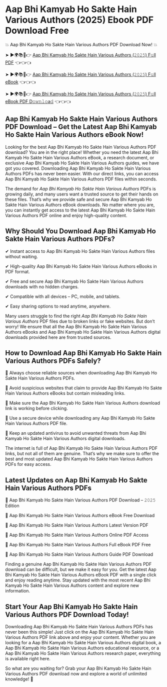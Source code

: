 # Aap Bhi Kamyab Ho Sakte Hain Various Authors (2025) Ebook PDF Download Free

💥 Aap Bhi Kamyab Ho Sakte Hain Various Authors PDF Download Now! 💥

➤ ►🌍📚📱👉 [Aap Bhi Kamyab Ho Sakte Hain Various Authors (𝟸𝟶𝟸𝟻) F𝚞ll PDF](https://getpdf.xyz/aap-bhi-kamyab-ho-sakte-hain-various-authors) 👈👈👈


➤ ►🌍📚📱👉 [Aap Bhi Kamyab Ho Sakte Hain Various Authors (𝟸𝟶𝟸𝟻) F𝚞ll eBook](https://getpdf.xyz/aap-bhi-kamyab-ho-sakte-hain-various-authors) 👈👈👈


➤ ►🌍📚📱👉 [Aap Bhi Kamyab Ho Sakte Hain Various Authors (𝟸𝟶𝟸𝟻) F𝚞ll eBook PDF D𝚘𝚠𝚗𝚕𝚘a𝚍](https://getpdf.xyz/aap-bhi-kamyab-ho-sakte-hain-various-authors) 👈👈👈


## Aap Bhi Kamyab Ho Sakte Hain Various Authors PDF Download – Get the Latest Aap Bhi Kamyab Ho Sakte Hain Various Authors eBook Now!

Looking for the best Aap Bhi Kamyab Ho Sakte Hain Various Authors PDF download? You are in the right place! Whether you need the latest Aap Bhi Kamyab Ho Sakte Hain Various Authors eBook, a research document, or exclusive Aap Bhi Kamyab Ho Sakte Hain Various Authors guides, we have got you covered. Downloading Aap Bhi Kamyab Ho Sakte Hain Various Authors PDFs has never been easier. With our direct links, you can access Aap Bhi Kamyab Ho Sakte Hain Various Authors PDF files within seconds.

The demand for *Aap Bhi Kamyab Ho Sakte Hain Various Authors* PDFs is growing daily, and many users want a trusted source to get their hands on these files. That’s why we provide safe and secure Aap Bhi Kamyab Ho Sakte Hain Various Authors eBook downloads. No matter where you are, you can instantly get access to the latest Aap Bhi Kamyab Ho Sakte Hain Various Authors PDF online and enjoy high-quality content.

## Why Should You Download Aap Bhi Kamyab Ho Sakte Hain Various Authors PDFs?

✔ Instant access to Aap Bhi Kamyab Ho Sakte Hain Various Authors files without waiting.

✔ High-quality Aap Bhi Kamyab Ho Sakte Hain Various Authors eBooks in PDF format.

✔ Free and secure Aap Bhi Kamyab Ho Sakte Hain Various Authors downloads with no hidden charges.

✔ Compatible with all devices – PC, mobile, and tablets.

✔ Easy sharing options to read anytime, anywhere.

Many users struggle to find the right *Aap Bhi Kamyab Ho Sakte Hain Various Authors* PDF files due to broken links or fake websites. But don’t worry! We ensure that all the Aap Bhi Kamyab Ho Sakte Hain Various Authors eBooks and Aap Bhi Kamyab Ho Sakte Hain Various Authors digital downloads provided here are from trusted sources.

## How to Download Aap Bhi Kamyab Ho Sakte Hain Various Authors PDFs Safely?

📌 Always choose reliable sources when downloading Aap Bhi Kamyab Ho Sakte Hain Various Authors PDFs.

📌 Avoid suspicious websites that claim to provide Aap Bhi Kamyab Ho Sakte Hain Various Authors eBooks but contain misleading links.

📌 Make sure the Aap Bhi Kamyab Ho Sakte Hain Various Authors download link is working before clicking.

📌 Use a secure device while downloading any Aap Bhi Kamyab Ho Sakte Hain Various Authors PDF file.

📌 Keep an updated antivirus to avoid unwanted threats from Aap Bhi Kamyab Ho Sakte Hain Various Authors digital downloads.

The internet is full of Aap Bhi Kamyab Ho Sakte Hain Various Authors PDF links, but not all of them are genuine. That’s why we make sure to offer the best and most updated Aap Bhi Kamyab Ho Sakte Hain Various Authors PDFs for easy access.

## Latest Updates on Aap Bhi Kamyab Ho Sakte Hain Various Authors PDFs

🔹 Aap Bhi Kamyab Ho Sakte Hain Various Authors PDF Download – 𝟸𝟶𝟸𝟻 Edition

🔹 Aap Bhi Kamyab Ho Sakte Hain Various Authors eBook Free Download

🔹 Aap Bhi Kamyab Ho Sakte Hain Various Authors Latest Version PDF

🔹 Aap Bhi Kamyab Ho Sakte Hain Various Authors Online PDF Access

🔹 Aap Bhi Kamyab Ho Sakte Hain Various Authors Full eBook PDF Free

🔹 Aap Bhi Kamyab Ho Sakte Hain Various Authors Guide PDF Download

Finding a genuine Aap Bhi Kamyab Ho Sakte Hain Various Authors PDF download can be difficult, but we make it easy for you. Get the latest Aap Bhi Kamyab Ho Sakte Hain Various Authors eBook PDF with a single click and enjoy reading anytime. Stay updated with the most recent Aap Bhi Kamyab Ho Sakte Hain Various Authors content and explore new information.

## Start Your Aap Bhi Kamyab Ho Sakte Hain Various Authors PDF Download Today!

Downloading Aap Bhi Kamyab Ho Sakte Hain Various Authors PDFs has never been this simple! Just click on the Aap Bhi Kamyab Ho Sakte Hain Various Authors PDF link above and enjoy your content. Whether you are looking for a Aap Bhi Kamyab Ho Sakte Hain Various Authors digital book, a Aap Bhi Kamyab Ho Sakte Hain Various Authors educational resource, or a Aap Bhi Kamyab Ho Sakte Hain Various Authors research paper, everything is available right here.

So what are you waiting for? Grab your Aap Bhi Kamyab Ho Sakte Hain Various Authors PDF download now and explore a world of unlimited knowledge! 🚀